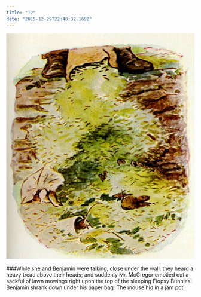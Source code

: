 ```yaml
---
title: "12"
date: "2015-12-29T22:40:32.169Z"
---
```


![Benjamin Bunny](./13.jpg)

###While she and Benjamin were talking, close under the wall, they heard a heavy tread above their heads; and suddenly Mr. McGregor emptied out a sackful of lawn mowings right upon the top of the sleeping Flopsy Bunnies! Benjamin shrank down under his paper bag. The mouse hid in a jam pot.